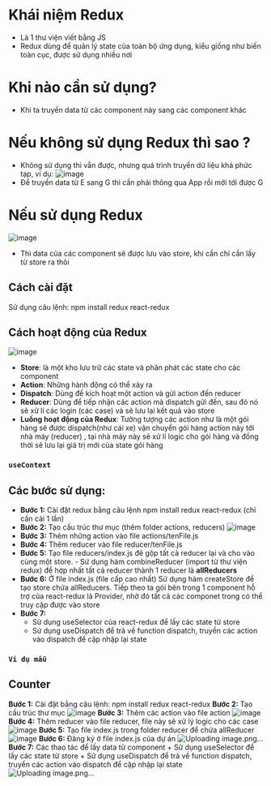 # Khái niệm Redux
- Là 1 thư viện viết bằng JS
- Redux dùng để quản lý state của toàn bộ ứng dụng, kiểu giống như biến toàn cục, được sử dụng nhiều nơi

# Khi nào cần sử dụng?
- Khi ta truyền data từ các component này sang các component khác
# Nếu không sử dụng Redux thì sao ?
- Không sử dụng thì vẫn được, nhưng quá trình truyền dữ liệu khá phức tạp, ví dụ:
![image](https://github.com/user-attachments/assets/699cc94c-91e0-4140-bc8c-df156f6ca865)
- Để truyền data từ E sang G thì cần phải thông qua App rồi mới tới được G
# Nếu sử dụng Redux
![image](https://github.com/user-attachments/assets/588bc200-0900-454c-a62a-baff2128d9c2)
- Thì data của các component sẽ được lưu vào store, khi cần chỉ cần lấy từ store ra thôi

## Cách cài đặt
Sử dụng câu lệnh: npm install redux react-redux

## Cách hoạt động của Redux
![image](https://github.com/user-attachments/assets/7ee5206b-8778-46e8-8f24-57ab9dada997)
- **Store**: là một kho lưu trữ các state và phân phát các state cho các component
- **Action**: Những hành động có thể xảy ra
- **Dispatch**: Dùng để kích hoạt một action và gửi action đến reducer
- **Reducer**: Dùng để tiếp nhận các action mà dispatch gửi đến, sau đó nó sẽ xử lí các login (các case) và sẽ lưu lại kết quả vào store
- **Luồng hoạt động của Redux**: Tưởng tượng các action như là một gói hàng sẽ được dispatch(như cái xe) vận chuyển gói hàng action này tới nhà máy (reducer) , tại nhà máy này sẽ xử lí logic cho gói hàng và đồng thời sẽ lưu lại giá trị mới của state gói hàng

### `useContext`
## Các bước sử dụng:
- **Bước 1:** Cài đặt redux bằng câu lệnh npm install redux react-redux (chỉ cần cài 1 lần)
- **Bước 2:** Tạo cấu trúc thư mục (thêm folder actions, reducers)
     ![image](https://github.com/user-attachments/assets/ef1e0d9b-0c5e-4348-aae3-8d32e2ea0acb)
- **Bước 3:** Thêm những action vào file actions/tenFile.js
- **Bước 4:** Thêm reducer vào file reducer/tenFile.js
- **Bước 5:** Tạo file reducers/index.js đê gộp tất cả reducer lại và cho vào cùng một store.
              - Sử dụng hàm combineReducer (import từ thư viện redux) để hợp nhất tất cả reducer thành 1 reducer là **allReducers**
- **Bước 6:** Ở file index.js (file cấp cao nhất) Sử dụng hàm createStore để tạo store chứa allReducers. Tiếp theo ta gói <App/> bên trong 1 component hỗ trợ của react-redux là Provider, nhờ đó tất cả các componet trong <App /> có thể truy cập được vào store
- **Bước 7:**
    + Sử dụng useSelector của react-redux để lấy các state từ store
    + Sử dụng useDispatch để trả về function dispatch, truyền các action vào dispatch để cập nhập lại state

### `Ví dụ mẫu`
## Counter
**Bước 1:** Cài đặt bằng câu lệnh: npm install redux react-redux
**Bước 2:** Tạo cấu trúc thư mục
![image](https://github.com/user-attachments/assets/eed0f804-8c3b-452f-8b64-a60e072dc923)
**Bước 3:** Thêm các action vào file action
![image](https://github.com/user-attachments/assets/833c9cc9-097c-4237-a99a-933cc5d64416)
**Bước 4:** Thêm reducer vào file reducer, file này sẽ xử lý logic cho các case
![image](https://github.com/user-attachments/assets/1cc3ae2b-c205-4658-aa41-bf0ec76bad88)
**Bước 5:** Tạo file index.js trong folder reducer để chứa allReducer
![image](https://github.com/user-attachments/assets/0e6093f7-b78c-408b-9daf-a4734734bbed)
**Bước 6:** Đăng ký ở file index.js của dự án
![Uploading image.png…]()
**Bước 7:** Các thao tác để lấy data từ component
     + Sử dụng useSelector để lấy các state từ store
     + Sử dụng useDispatch để trả về function dispatch, truyền các action vào dispatch để cập nhập lại state
![Uploading image.png…]()

          




